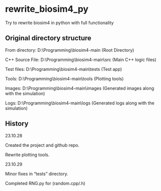 # rewrite_biosim4_py
Try to rewrite biosim4 in python with full functionality

## Original directory structure

From directory: D:\Programming\biosim4-main (Root Directory)

C++ Source File: D:\Programming\biosim4-main\src (Main C++ logic files)

Test files: D:\Programming\biosim4-main\tests (Test app)

Tools: D:\Programming\biosim4-main\tools (Plotting tools)

Images: D:\Programming\biosim4-main\images (Generated images along with the simulation)

Logs: D:\Programming\biosim4-main\logs (Generated logs along with the simulation)

## History

23.10.28

Created the project and github repo.

Rewrite plotting tools.

23.10.29

Minor fixes in “tests” directory.

Completed RNG.py for (random.cpp/.h)
